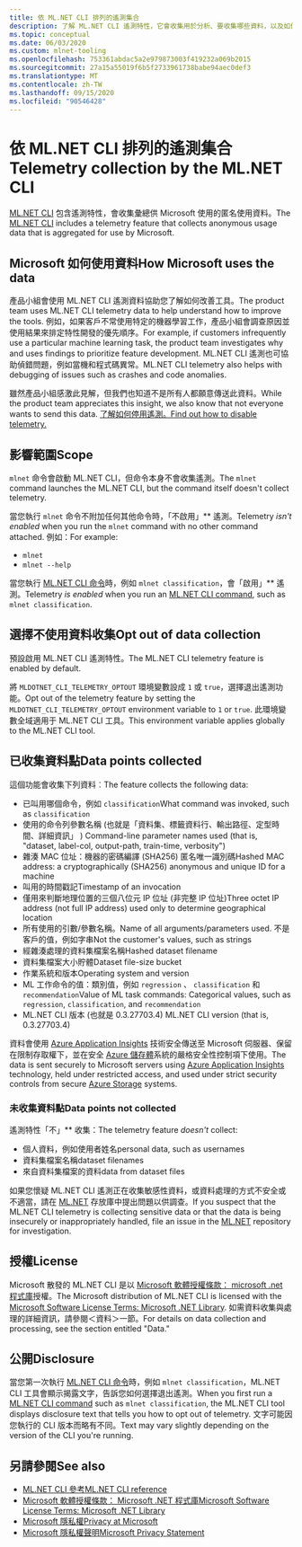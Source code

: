```yaml
---
title: 依 ML.NET CLI 排列的遙測集合
description: 了解 ML.NET CLI 遙測特性，它會收集用於分析、要收集哪些資料，以及如何停用的使用資訊。 此外，尋找 Microsoft GDPR 合規性 .NET 授權合約和相關資訊的連結。
ms.topic: conceptual
ms.date: 06/03/2020
ms.custom: mlnet-tooling
ms.openlocfilehash: 753361abdac5a2e979873003f419232a069b2015
ms.sourcegitcommit: 27a15a55019f6b5f2733961738babe94aec0def3
ms.translationtype: MT
ms.contentlocale: zh-TW
ms.lasthandoff: 09/15/2020
ms.locfileid: "90546428"
---
```

# <a name="telemetry-collection-by-the-mlnet-cli"></a><span data-ttu-id="2ff43-104">依 ML.NET CLI 排列的遙測集合</span><span class="sxs-lookup"><span data-stu-id="2ff43-104">Telemetry collection by the ML.NET CLI</span></span>

<span data-ttu-id="2ff43-105">[ML.NET CLI](../automate-training-with-cli.md) 包含遙測特性，會收集彙總供 Microsoft 使用的匿名使用資料。</span><span class="sxs-lookup"><span data-stu-id="2ff43-105">The [ML.NET CLI](../automate-training-with-cli.md) includes a telemetry feature that collects anonymous usage data that is aggregated for use by Microsoft.</span></span>

## <a name="how-microsoft-uses-the-data"></a><span data-ttu-id="2ff43-106">Microsoft 如何使用資料</span><span class="sxs-lookup"><span data-stu-id="2ff43-106">How Microsoft uses the data</span></span>

<span data-ttu-id="2ff43-107">產品小組會使用 ML.NET CLI 遙測資料協助您了解如何改善工具。</span><span class="sxs-lookup"><span data-stu-id="2ff43-107">The product team uses ML.NET CLI telemetry data to help understand how to improve the tools.</span></span> <span data-ttu-id="2ff43-108">例如，如果客戶不常使用特定的機器學習工作，產品小組會調查原因並使用結果來排定特性開發的優先順序。</span><span class="sxs-lookup"><span data-stu-id="2ff43-108">For example, if customers infrequently use a particular machine learning task, the product team investigates why and uses findings to prioritize feature development.</span></span> <span data-ttu-id="2ff43-109">ML.NET CLI 遙測也可協助偵錯問題，例如當機和程式碼異常。</span><span class="sxs-lookup"><span data-stu-id="2ff43-109">ML.NET CLI telemetry also helps with debugging of issues such as crashes and code anomalies.</span></span>

<span data-ttu-id="2ff43-110">雖然產品小組感激此見解，但我們也知道不是所有人都願意傳送此資料。</span><span class="sxs-lookup"><span data-stu-id="2ff43-110">While the product team appreciates this insight, we also know that not everyone wants to send this data.</span></span> [<span data-ttu-id="2ff43-111">了解如何停用遙測。</span><span class="sxs-lookup"><span data-stu-id="2ff43-111">Find out how to disable telemetry.</span></span>](#opt-out-of-data-collection)

## <a name="scope"></a><span data-ttu-id="2ff43-112">影響範圍</span><span class="sxs-lookup"><span data-stu-id="2ff43-112">Scope</span></span>

<span data-ttu-id="2ff43-113">`mlnet` 命令會啟動 ML.NET CLI，但命令本身不會收集遙測。</span><span class="sxs-lookup"><span data-stu-id="2ff43-113">The `mlnet` command launches the ML.NET CLI, but the command itself doesn't collect telemetry.</span></span>

<span data-ttu-id="2ff43-114">當您執行 `mlnet` 命令不附加任何其他命令時，「不啟用」\*\* 遙測。</span><span class="sxs-lookup"><span data-stu-id="2ff43-114">Telemetry *isn't enabled* when you run the `mlnet` command with no other command attached.</span></span> <span data-ttu-id="2ff43-115">例如：</span><span class="sxs-lookup"><span data-stu-id="2ff43-115">For example:</span></span>

- `mlnet`
- `mlnet --help`

<span data-ttu-id="2ff43-116">當您執行 [ML.NET CLI 命令](../reference/ml-net-cli-reference.md)時，例如 `mlnet classification`，會「啟用」\*\* 遙測。</span><span class="sxs-lookup"><span data-stu-id="2ff43-116">Telemetry *is enabled* when you run an [ML.NET CLI command](../reference/ml-net-cli-reference.md), such as `mlnet classification`.</span></span>

## <a name="opt-out-of-data-collection"></a><span data-ttu-id="2ff43-117">選擇不使用資料收集</span><span class="sxs-lookup"><span data-stu-id="2ff43-117">Opt out of data collection</span></span>

<span data-ttu-id="2ff43-118">預設啟用 ML.NET CLI 遙測特性。</span><span class="sxs-lookup"><span data-stu-id="2ff43-118">The ML.NET CLI telemetry feature is enabled by default.</span></span>

<span data-ttu-id="2ff43-119">將 `MLDOTNET_CLI_TELEMETRY_OPTOUT` 環境變數設成 `1` 或 `true`，選擇退出遙測功能。</span><span class="sxs-lookup"><span data-stu-id="2ff43-119">Opt out of the telemetry feature by setting the `MLDOTNET_CLI_TELEMETRY_OPTOUT` environment variable to `1` or `true`.</span></span> <span data-ttu-id="2ff43-120">此環境變數全域適用于 ML.NET CLI 工具。</span><span class="sxs-lookup"><span data-stu-id="2ff43-120">This environment variable applies globally to the ML.NET CLI tool.</span></span>

## <a name="data-points-collected"></a><span data-ttu-id="2ff43-121">已收集資料點</span><span class="sxs-lookup"><span data-stu-id="2ff43-121">Data points collected</span></span>

<span data-ttu-id="2ff43-122">這個功能會收集下列資料︰</span><span class="sxs-lookup"><span data-stu-id="2ff43-122">The feature collects the following data:</span></span>

- <span data-ttu-id="2ff43-123">已叫用哪個命令，例如 `classification`</span><span class="sxs-lookup"><span data-stu-id="2ff43-123">What command was invoked, such as `classification`</span></span>
- <span data-ttu-id="2ff43-124">使用的命令列參數名稱 (也就是「資料集、標籤資料行、輸出路徑、定型時間、詳細資訊」 ) </span><span class="sxs-lookup"><span data-stu-id="2ff43-124">Command-line parameter names used (that is, "dataset, label-col, output-path, train-time, verbosity")</span></span>
- <span data-ttu-id="2ff43-125">雜湊 MAC 位址：機器的密碼編譯 (SHA256) 匿名唯一識別碼</span><span class="sxs-lookup"><span data-stu-id="2ff43-125">Hashed MAC address: a cryptographically (SHA256) anonymous and unique ID for a machine</span></span>
- <span data-ttu-id="2ff43-126">叫用的時間戳記</span><span class="sxs-lookup"><span data-stu-id="2ff43-126">Timestamp of an invocation</span></span>
- <span data-ttu-id="2ff43-127">僅用來判斷地理位置的三個八位元 IP 位址 (非完整 IP 位址)</span><span class="sxs-lookup"><span data-stu-id="2ff43-127">Three octet IP address (not full IP address) used only to determine geographical location</span></span>
- <span data-ttu-id="2ff43-128">所有使用的引數/參數名稱。</span><span class="sxs-lookup"><span data-stu-id="2ff43-128">Name of all arguments/parameters used.</span></span> <span data-ttu-id="2ff43-129">不是客戶的值，例如字串</span><span class="sxs-lookup"><span data-stu-id="2ff43-129">Not the customer's values, such as strings</span></span>
- <span data-ttu-id="2ff43-130">經雜湊處理的資料集檔案名稱</span><span class="sxs-lookup"><span data-stu-id="2ff43-130">Hashed dataset filename</span></span>
- <span data-ttu-id="2ff43-131">資料集檔案大小貯體</span><span class="sxs-lookup"><span data-stu-id="2ff43-131">Dataset file-size bucket</span></span>
- <span data-ttu-id="2ff43-132">作業系統和版本</span><span class="sxs-lookup"><span data-stu-id="2ff43-132">Operating system and version</span></span>
- <span data-ttu-id="2ff43-133">ML 工作命令的值：類別值，例如 `regression` 、 `classification` 和 `recommendation`</span><span class="sxs-lookup"><span data-stu-id="2ff43-133">Value of ML task commands: Categorical values, such as `regression`, `classification`, and `recommendation`</span></span>
- <span data-ttu-id="2ff43-134">ML.NET CLI 版本 (也就是 0.3.27703.4) </span><span class="sxs-lookup"><span data-stu-id="2ff43-134">ML.NET CLI version (that is, 0.3.27703.4)</span></span>

<span data-ttu-id="2ff43-135">資料會使用 [Azure Application Insights](https://azure.microsoft.com/services/application-insights/) 技術安全傳送至 Microsoft 伺服器、保留在限制存取權下，並在安全 [Azure 儲存體](https://azure.microsoft.com/services/storage/)系統的嚴格安全性控制項下使用。</span><span class="sxs-lookup"><span data-stu-id="2ff43-135">The data is sent securely to Microsoft servers using [Azure Application Insights](https://azure.microsoft.com/services/application-insights/) technology, held under restricted access, and used under strict security controls from secure [Azure Storage](https://azure.microsoft.com/services/storage/) systems.</span></span>

### <a name="data-points-not-collected"></a><span data-ttu-id="2ff43-136">未收集資料點</span><span class="sxs-lookup"><span data-stu-id="2ff43-136">Data points not collected</span></span>

<span data-ttu-id="2ff43-137">遙測特性「不」\*\* 收集：</span><span class="sxs-lookup"><span data-stu-id="2ff43-137">The telemetry feature *doesn't* collect:</span></span>

- <span data-ttu-id="2ff43-138">個人資料，例如使用者姓名</span><span class="sxs-lookup"><span data-stu-id="2ff43-138">personal data, such as usernames</span></span>
- <span data-ttu-id="2ff43-139">資料集檔案名稱</span><span class="sxs-lookup"><span data-stu-id="2ff43-139">dataset filenames</span></span>
- <span data-ttu-id="2ff43-140">來自資料集檔案的資料</span><span class="sxs-lookup"><span data-stu-id="2ff43-140">data from dataset files</span></span>

<span data-ttu-id="2ff43-141">如果您懷疑 ML.NET CLI 遙測正在收集敏感性資料，或資料處理的方式不安全或不適當，請在 [ML.NET](https://github.com/dotnet/machinelearning) 存放庫中提出問題以供調查。</span><span class="sxs-lookup"><span data-stu-id="2ff43-141">If you suspect that the ML.NET CLI telemetry is collecting sensitive data or that the data is being insecurely or inappropriately handled, file an issue in the [ML.NET](https://github.com/dotnet/machinelearning) repository for investigation.</span></span>

## <a name="license"></a><span data-ttu-id="2ff43-142">授權</span><span class="sxs-lookup"><span data-stu-id="2ff43-142">License</span></span>

<span data-ttu-id="2ff43-143">Microsoft 散發的 ML.NET CLI 是以 [Microsoft 軟體授權條款： microsoft .net 程式庫](https://aka.ms/dotnet-core-eula)授權。</span><span class="sxs-lookup"><span data-stu-id="2ff43-143">The Microsoft distribution of ML.NET CLI is licensed with the [Microsoft Software License Terms: Microsoft .NET Library](https://aka.ms/dotnet-core-eula).</span></span> <span data-ttu-id="2ff43-144">如需資料收集與處理的詳細資訊，請參閱＜資料＞一節。</span><span class="sxs-lookup"><span data-stu-id="2ff43-144">For details on data collection and processing, see the section entitled "Data."</span></span>

## <a name="disclosure"></a><span data-ttu-id="2ff43-145">公開</span><span class="sxs-lookup"><span data-stu-id="2ff43-145">Disclosure</span></span>

<span data-ttu-id="2ff43-146">當您第一次執行 [ML.NET CLI 命令](../reference/ml-net-cli-reference.md)時，例如 `mlnet classification`，ML.NET CLI 工具會顯示揭露文字，告訴您如何選擇退出遙測。</span><span class="sxs-lookup"><span data-stu-id="2ff43-146">When you first run a [ML.NET CLI command](../reference/ml-net-cli-reference.md) such as `mlnet classification`, the ML.NET CLI tool displays disclosure text that tells you how to opt out of telemetry.</span></span> <span data-ttu-id="2ff43-147">文字可能因您執行的 CLI 版本而略有不同。</span><span class="sxs-lookup"><span data-stu-id="2ff43-147">Text may vary slightly depending on the version of the CLI you're running.</span></span>

## <a name="see-also"></a><span data-ttu-id="2ff43-148">另請參閱</span><span class="sxs-lookup"><span data-stu-id="2ff43-148">See also</span></span>

- [<span data-ttu-id="2ff43-149">ML.NET CLI 參考</span><span class="sxs-lookup"><span data-stu-id="2ff43-149">ML.NET CLI reference</span></span>](../reference/ml-net-cli-reference.md)
- [<span data-ttu-id="2ff43-150">Microsoft 軟體授權條款： Microsoft .NET 程式庫</span><span class="sxs-lookup"><span data-stu-id="2ff43-150">Microsoft Software License Terms: Microsoft .NET Library</span></span>](https://aka.ms/dotnet-core-eula)
- [<span data-ttu-id="2ff43-151">Microsoft 隱私權</span><span class="sxs-lookup"><span data-stu-id="2ff43-151">Privacy at Microsoft</span></span>](https://www.microsoft.com/trustcenter/privacy/)
- [<span data-ttu-id="2ff43-152">Microsoft 隱私權聲明</span><span class="sxs-lookup"><span data-stu-id="2ff43-152">Microsoft Privacy Statement</span></span>](https://privacy.microsoft.com/privacystatement)
